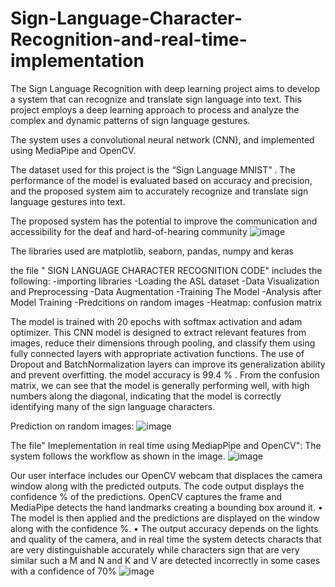 # Sign-Language-Character-Recognition-and-real-time-implementation


The Sign Language Recognition with deep learning project aims to develop a system that can  recognize and translate sign language into text. This project employs a deep learning approach to  process and analyze the complex and dynamic patterns of sign language gestures.

The system uses a convolutional neural network (CNN), and implemented using MediaPipe and OpenCV.

The dataset used for this project is the “Sign Language MNIST”
.
The performance of the model is evaluated based on accuracy and precision, and the proposed system  aim to accurately recognize and translate sign language gestures into text.

The proposed system has the potential to improve the communication and accessibility for the deaf  and hard-of-hearing community
![image](https://user-images.githubusercontent.com/57862480/229497752-c7c1cd70-6796-4294-a5ec-deee1ec8a79f.png)




The libraries used are matplotlib, seaborn, pandas, numpy and keras
 
 
the file " SIGN LANGUAGE CHARACTER RECOGNITION CODE" includes the following: 
-importing libraries
-Loading the ASL dataset
-Data Visualization and Preprocessing
-Data Augmentation
-Training The Model
-Analysis after Model Training
-Predcitions on random images 
-Heatmap: confusion matrix 

The model is trained with 20 epochs with softmax activation and adam optimizer. This CNN model is designed to extract relevant features from images, reduce their dimensions through pooling, and classify them using fully connected layers with appropriate activation functions. The use of Dropout and BatchNormalization layers can improve its generalization ability and prevent overfitting. the model accuracy is 99.4 % . From the confusion matrix, we can see that the model is generally performing well, with high numbers along the diagonal, indicating that the model is correctly identifying many of the sign language characters.





Prediction on random images: 
![image](https://user-images.githubusercontent.com/57862480/229501802-ddcf028d-6559-407e-a788-d144441af6dd.png)



The file" Imeplementation in real time using MediapPipe and OpenCV": 
The system follows the workflow as shown in the image. 
![image](https://user-images.githubusercontent.com/57862480/229503013-13ad7e2e-3f42-420d-8841-675cdb039b91.png)




Our user interface includes our OpenCV webcam that displaces the camera window along with the predicted outputs. The code output displays the confidence % of the predictions. 
OpenCV captures the frame and MediaPipe detects the hand landmarks creating a bounding box around it. 
•	The model is then applied and the predictions are displayed on the window along with the confidence %. 
•	The output accuracy depends on the lights and quality of the camera, and in real time the system detects characts that are very distinguishable accurately while characters sign that are very similar such a M and N and K and V are detected incorrectly in some cases with a confidence of 70%
![image](https://user-images.githubusercontent.com/57862480/229502586-725d3cbe-4699-45b6-a2bc-8566b378c0c2.png)





